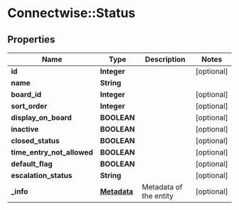 # Connectwise::Status

## Properties
Name | Type | Description | Notes
------------ | ------------- | ------------- | -------------
**id** | **Integer** |  | [optional] 
**name** | **String** |  | 
**board_id** | **Integer** |  | [optional] 
**sort_order** | **Integer** |  | [optional] 
**display_on_board** | **BOOLEAN** |  | [optional] 
**inactive** | **BOOLEAN** |  | [optional] 
**closed_status** | **BOOLEAN** |  | [optional] 
**time_entry_not_allowed** | **BOOLEAN** |  | [optional] 
**default_flag** | **BOOLEAN** |  | [optional] 
**escalation_status** | **String** |  | [optional] 
**_info** | [**Metadata**](Metadata.md) | Metadata of the entity | [optional] 


